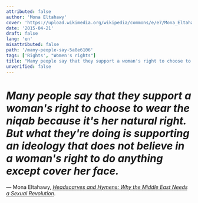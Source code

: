 ```yaml
---
attributed: false
author: 'Mona Eltahawy'
cover: 'https://upload.wikimedia.org/wikipedia/commons/e/e7/Mona_Eltahawy_2011.jpg'
date: '2015-04-21'
draft: false
lang: 'en'
misattributed: false
path: '/many-people-say-5a8e6106'
tags: ['Rights', "Women's rights"]
title: "Many people say that they support a woman's right to choose to wear the niqab because it's her natural right. But what they're doing is supporting an ideology that does not believe in a woman's right to do anything except cover her face."
unverified: false
---
```


# *Many people say that they support a woman's right to choose to wear the niqab because it's her natural right. But what they're doing is supporting an ideology that does not believe in a woman's right to do anything except cover her face.*
&mdash; Mona Eltahawy, <cite><abbr title="ISBN-13: 9780865478039">Headscarves and Hymens: Why the Middle East Needs a Sexual Revolution</abbr></cite>.
